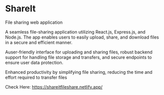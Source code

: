 # ShareIt
File sharing web application

A seamless file-sharing application utilizing React.js, Express.js, and Node.js. The app enables users to easily upload, share, and download files in a secure and efficient manner.
 
Auser-friendly interface for uploading and sharing files, robust backend support for handling file storage and transfers, and secure endpoints to ensure user data protection.
 
Enhanced productivity by simplifying file sharing, reducing the time and effort required to transfer files

Check Here: https://shareitfileshare.netlify.app/
